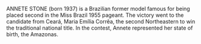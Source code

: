 ANNETE STONE (born 1937) is a Brazilian former model famous for being placed second in the Miss Brazil 1955 pageant. The victory went to the candidate from Ceará, Maria Emília Corrêa, the second Northeastern to win the traditional national title. In the contest, Annete represented her state of birth, the Amazonas.
